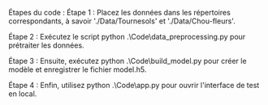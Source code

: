 Étapes du code :
Étape 1 : Placez les données dans les répertoires correspondants, à savoir './Data/Tournesols' et './Data/Chou-fleurs'.

Étape 2 : Exécutez le script python .\Code\data_preprocessing.py pour prétraiter les données.

Étape 3 : Ensuite, exécutez python .\Code\build_model.py pour créer le modèle et enregistrer le fichier model.h5.

Étape 4 : Enfin, utilisez python .\Code\app.py pour ouvrir l'interface de test en local.
